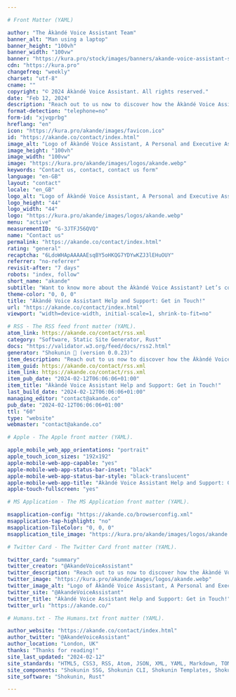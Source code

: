 ```yaml
---

# Front Matter (YAML)

author: "The Àkàndé Voice Assistant Team"
banner_alt: "Man using a laptop"
banner_height: "100vh"
banner_width: "100vw"
banner: "https://kura.pro/stock/images/banners/akande-voice-assistant-stock.webp"
cdn: "https://kura.pro"
changefreq: "weekly"
charset: "utf-8"
cname: ""
copyright: "© 2024 Àkàndé Voice Assistant. All rights reserved."
date: "Feb 12, 2024"
description: "Reach out to us now to discover how the Àkàndé Voice Assistant can be the key to enhancing your productivity and efficiency."
format-detection: "telephone=no"
form-id: "xjvqprbg"
hreflang: "en"
icon: "https://kura.pro/akande/images/favicon.ico"
id: "https://akande.co/contact/index.html"
image_alt: "Logo of Àkàndé Voice Assistant, A Personal and Executive Assistance"
image_height: "100vh"
image_width: "100vw"
image: "https://kura.pro/akande/images/logos/akande.webp"
keywords: "Contact us, contact, contact us form"
language: "en-GB"
layout: "contact"
locale: "en_GB"
logo_alt: "Logo of Àkàndé Voice Assistant, A Personal and Executive Assistance"
logo_height: "44"
logo_width: "44"
logo: "https://kura.pro/akande/images/logos/akande.webp"
menu: "active"
measurementID: "G-3JTFJ56QVQ"
name: "Contact us"
permalink: "https://akande.co/contact/index.html"
rating: "general"
recaptcha: "6LdoWHApAAAAAEsqBY5oHKQG7YDYwKZJ3lEHuOUY"
referrer: "no-referrer"
revisit-after: "7 days"
robots: "index, follow"
short_name: "akande"
subtitle: "Want to know more about the Àkàndé Voice Assistant? Let’s connect! We’d love to hear from you."
theme-color: "0, 0, 0"
title: "Àkàndé Voice Assistant Help and Support: Get in Touch!"
url: "https://akande.co/contact/index.html"
viewport: "width=device-width, initial-scale=1, shrink-to-fit=no"

# RSS - The RSS feed front matter (YAML).
atom_link: https://akande.co/contact/rss.xml
category: "Software, Static Site Generator, Rust"
docs: "https://validator.w3.org/feed/docs/rss2.html"
generator: "Shokunin 🦀 (version 0.0.23)"
item_description: "Reach out to us now to discover how the Àkàndé Voice Assistant can be the key to enhancing your productivity and efficiency."
item_guid: https://akande.co/contact/rss.xml
item_link: https://akande.co/contact/rss.xml
item_pub_date: "2024-02-12T06:06:06+01:00"
item_title: "Àkàndé Voice Assistant Help and Support: Get in Touch!"
last_build_date: "2024-02-12T06:06:06+01:00"
managing_editor: "contact@akande.co"
pub_date: "2024-02-12T06:06:06+01:00"
ttl: "60"
type: "website"
webmaster: "contact@akande.co"

# Apple - The Apple front matter (YAML).

apple_mobile_web_app_orientations: "portrait"
apple_touch_icon_sizes: "192x192"
apple-mobile-web-app-capable: "yes"
apple-mobile-web-app-status-bar-inset: "black"
apple-mobile-web-app-status-bar-style: "black-translucent"
apple-mobile-web-app-title: "Àkàndé Voice Assistant Help and Support: Get in Touch!"
apple-touch-fullscreen: "yes"

# MS Application - The MS Application front matter (YAML).

msapplication-config: "https://akande.co/browserconfig.xml"
msapplication-tap-highlight: "no"
msapplication-TileColor: "0, 0, 0"
msapplication_tile_image: "https://kura.pro/akande/images/logos/akande.webp"

# Twitter Card - The Twitter Card front matter (YAML).

twitter_card: "summary"
twitter_creator: "@AkandeVoiceAssistant"
twitter_description: "Reach out to us now to discover how the Àkàndé Voice Assistant can be the key to enhancing your productivity and efficiency."
twitter_image: "https://kura.pro/akande/images/logos/akande.webp"
twitter_image_alt: "Logo of Àkàndé Voice Assistant, A Personal and Executive Assistance"
twitter_site: "@AkandeVoiceAssistant"
twitter_title: "Àkàndé Voice Assistant Help and Support: Get in Touch!"
twitter_url: "https://akande.co/"

# Humans.txt - The Humans.txt front matter (YAML).

author_website: "https://akande.co/contact/index.html"
author_twitter: "@AkandeVoiceAssistant"
author_location: "London, UK"
thanks: "Thanks for reading!"
site_last_updated: "2024-02-12"
site_standards: "HTML5, CSS3, RSS, Atom, JSON, XML, YAML, Markdown, TOML"
site_components: "Shokunin SSG, Shokunin CLI, Shokunin Templates, Shokunin Themes, Kaishi SSG, Kaishi CLI, Kaishi Templates, Kaishi Themes"
site_software: "Shokunin, Rust"

---
```

